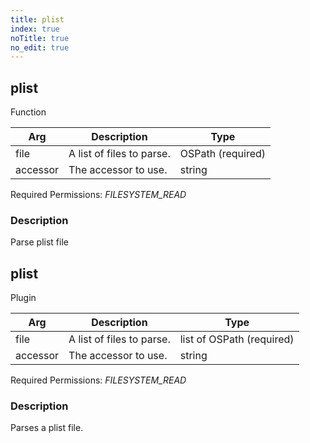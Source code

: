 ```yaml
---
title: plist
index: true
noTitle: true
no_edit: true
---
```




<div class="vql_item"></div>


## plist
<span class='vql_type pull-right page-header'>Function</span>



<div class="vqlargs"></div>

Arg | Description | Type
----|-------------|-----
file|A list of files to parse.|OSPath (required)
accessor|The accessor to use.|string

Required Permissions: 
<i class="linkcolour label pull-right label-success">FILESYSTEM_READ</i>

### Description

Parse plist file



<div class="vql_item"></div>


## plist
<span class='vql_type pull-right page-header'>Plugin</span>



<div class="vqlargs"></div>

Arg | Description | Type
----|-------------|-----
file|A list of files to parse.|list of OSPath (required)
accessor|The accessor to use.|string

Required Permissions: 
<i class="linkcolour label pull-right label-success">FILESYSTEM_READ</i>

### Description

Parses a plist file.

